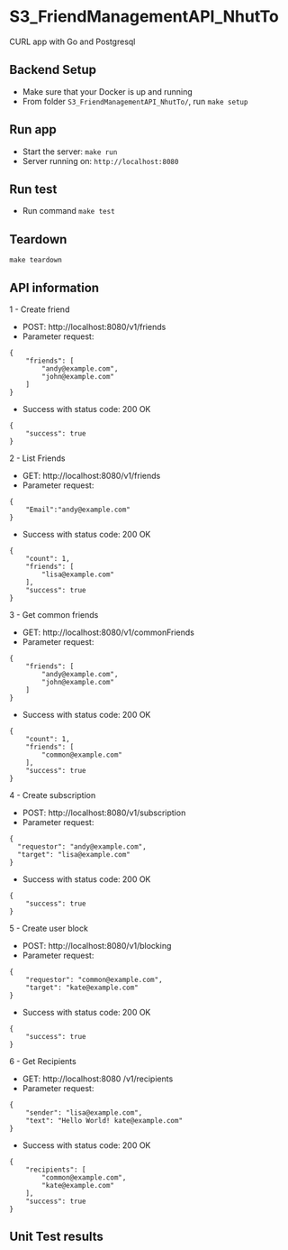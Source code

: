 # S3_FriendManagementAPI_NhutTo
CURL app with Go and Postgresql

## Backend Setup
- Make sure that your Docker is up and running
- From folder `S3_FriendManagementAPI_NhutTo/`, run `make setup`

## Run app
- Start the server: `make run`
- Server running on: `http://localhost:8080`

## Run test
- Run command `make test`

## Teardown
```
make teardown
```

## API information
1 - Create friend
- POST: http://localhost:8080/v1/friends
- Parameter request:
```
{ 
    "friends": [
        "andy@example.com",
        "john@example.com"
    ]
}
```

- Success with status code: 200 OK
```
{
    "success": true
}
```

2 - List Friends
- GET: http://localhost:8080/v1/friends
- Parameter request:
```
{
    "Email":"andy@example.com"
}
```

- Success with status code: 200 OK

```
{
    "count": 1,
    "friends": [
        "lisa@example.com"
    ],
    "success": true
}
```

3 - Get common friends
- GET: http://localhost:8080/v1/commonFriends
- Parameter request:
```
{ 
    "friends": [
        "andy@example.com",
        "john@example.com"
    ]
}
```

- Success with status code: 200 OK
```
{
    "count": 1,
    "friends": [
        "common@example.com"
    ],
    "success": true
}
```

4 - Create subscription
- POST: http://localhost:8080/v1/subscription
- Parameter request:
```
{
  "requestor": "andy@example.com",
  "target": "lisa@example.com"
}
```

- Success with status code: 200 OK
```
{
    "success": true
}
```

5 - Create user block
- POST: http://localhost:8080/v1/blocking
- Parameter request:
```
{
    "requestor": "common@example.com",
    "target": "kate@example.com"
}
```

- Success with status code: 200 OK
```
{
    "success": true
}
```

6 - Get Recipients
- GET: http://localhost:8080 /v1/recipients
- Parameter request:
```
{
    "sender": "lisa@example.com",
    "text": "Hello World! kate@example.com"
}
```

- Success with status code: 200 OK
```
{
    "recipients": [
        "common@example.com",
        "kate@example.com"
    ],
    "success": true
}
```

## Unit Test results

